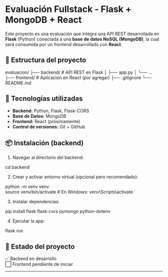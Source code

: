 # Evaluación Fullstack - Flask + MongoDB + React

Este proyecto es una evaluación que integra una API REST desarrollada en **Flask** (Python) conectada a una **base de datos NoSQL (MongoDB)**, la cual será consumida por un frontend desarrollado con **React**.

## 🧱 Estructura del proyecto

evaluacion/
├── backend/        # API REST en Flask
│   ├── app.py
│   └── ...
├── frontend/       # Aplicación en React (por agregar)
├── .gitignore
└── README.md

## 🚀 Tecnologías utilizadas

- **Backend:** Python, Flask, Flask-CORS
- **Base de Datos:** MongoDB
- **Frontend:** React (próximamente)
- **Control de versiones:** Git + GitHub

## 📦 Instalación (backend)

1. Navegar al directorio del backend:

cd backend

2. Crear y activar entorno virtual (opcional pero recomendado):

python -m venv venv  
source venv/bin/activate  # En Windows: venv\Scripts\activate

3. Instalar dependencias:

pip install flask flask-cors pymongo python-dotenv

4. Ejecutar la app:

flask run

## 📌 Estado del proyecto

✅ Backend en desarrollo  
⬜ Frontend pendiente de iniciar

---
